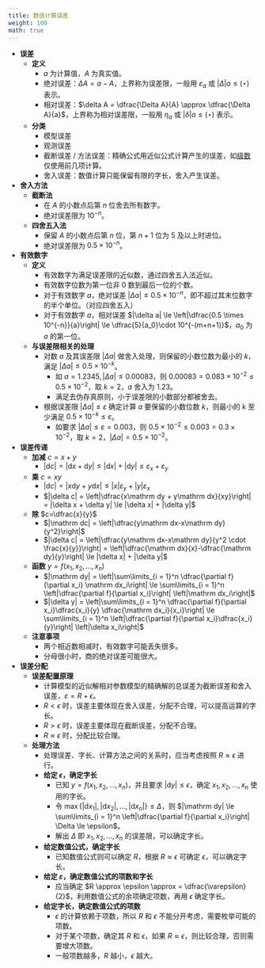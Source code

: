 ```yaml
---
title: 数值计算误差
weight: 100
math: true
---
```


- **误差**
    - **定义**
        - $a$ 为计算值，$A$ 为真实值。
        - 绝对误差：$\Delta A=a - A$，上界称为误差限，一般用 $\varepsilon_a$ 或 $|\Delta| a \le (\star)$ 表示。
        - 相对误差：$\delta A = \dfrac{\Delta A}{A} \approx \dfrac{\Delta A}{a}$，上界称为相对误差限，一般用 $\eta_a$ 或 $|\delta| a \le (\star)$ 表示。
    - **分类**
        - 模型误差
        - 观测误差
        - 截断误差 / 方法误差：精确公式用近似公式计算产生的误差，如[级数](/docs/mathematics/calculus/series)仅使用前几项计算。 <span id="fmii73"></span>
        - 舍入误差：数值计算只能保留有限的字长，舍入产生误差。 <span id="slzgdw"></span>
- **舍入方法**
    - **截断法**
        - 在 $A$ 的小数点后第 $n$ 位舍去所有数字。
        - 绝对误差限为 $10^{-n}$。
    - **四舍五入法**
        - 保留 $A$ 的小数点后第 $n$ 位，第 $n+1$ 位为 $5$ 及以上时进位。
        - 绝对误差限为 $0.5\times 10^{-n}$。
- **有效数字**
    - **定义**
        - 有效数字为满足误差限的近似数，通过四舍五入法近似。
        - 有效数字位数为第一位非 $0$ 数到最后一位的个数。
        - 对于有效数字 $a$，绝对误差 $|\Delta a| \le 0.5 \times 10^{-n}$，即不超过其末位数字的半个单位。（对应四舍五入）
        - 对于有效数字 $a$，相对误差 $|\delta a| \le \left|\dfrac{0.5 \times 10^{-n}}{a}\right| \le \dfrac{5}{a_0}\cdot 10^{-(m+n+1)}$，$a_0$ 为 $a$ 的第一位。
    - **与误差限相关的处理**
        - 对数 $a$ 及其误差限 $|\Delta a|$ 做舍入处理，则保留的小数位数为最小的 $k$，满足 $|\Delta a| \le 0.5\times 10^{-k}$。
            - 如 $a = 1.2345,|\Delta a| \le 0.00083$，则 $0.00083 = 0.083 \times 10^{-2} \le 0.5 \times 10^{-2}$，取 $k = 2$，$a$ 舍入为 $1.23$。
            - 满足去伪存真原则，小于误差限的小数部分都被舍去。
        - 根据误差限 $|\Delta a| \le \varepsilon$ 确定计算 $a$ 要保留的小数位数 $k$，则最小的 $k$ 至少满足 $0.5 \times 10^{-k} \le \varepsilon$。
            - 如要求 $|\Delta a| \le \varepsilon = 0.003$，则 $0.5 \times 10^{-2} \le 0.003 = 0.3 \times 10^{-2}$，取 $k = 2$，$|\Delta a| = 0.5 \times 10^{-2}$。
- **误差传递**
    - **加减** $c = x + y$
        - $|\mathrm dc| = |\mathrm dx + \mathrm dy| \le |\mathrm dx| + |\mathrm dy| \le \varepsilon_x +\varepsilon_y$
    - **乘** $c = xy$
        - $|\mathrm  dc| = |x\mathrm dy + y\mathrm dx| \le |x|\varepsilon_y + |y|\varepsilon_x$
        - $|\delta c| = \left|\dfrac{x\mathrm dy + y\mathrm dx}{xy}\right| = |\delta x + \delta y| \le |\delta x| + |\delta y|$
    - **除** $c=\dfrac{x}{y}$
        - $|\mathrm dc| = \left|\dfrac{y\mathrm dx-x\mathrm dy}{y^2}\right|$
        - $|\delta c| = \left|\dfrac{y\mathrm dx-x\mathrm dy}{y^2 \cdot \frac{x}{y}}\right| = \left|\dfrac{\mathrm dx}{x}-\dfrac{\mathrm dy}{y}\right| \le |\delta x| + |\delta y|$
    - **函数** $y=f(x_1, x_2, \dots, x_n)$
        - $|\mathrm dy| = \left|\sum\limits_{i = 1}^n \dfrac{\partial f}{\partial x_i} \mathrm dx_i\right| \le \sum\limits_{i = 1}^n \left|\dfrac{\partial f}{\partial x_i}\right| \left|\mathrm dx_i\right|$
        - $|\delta y| = \left|\sum\limits_{i = 1}^n \dfrac{\partial f}{\partial x_i}\dfrac{x_i}{y} \dfrac{\mathrm dx_i}{x_i}\right| \le \sum\limits_{i = 1}^n \left|\dfrac{\partial f}{\partial x_i}\dfrac{x_i}{y}\right| \left|\delta x_i\right|$
    - **注意事项**
        - 两个相近数相减时，有效数字可能丢失很多。
        - 分母很小时，商的绝对误差可能很大。
- **误差分配**
    - **误差配置原理**
        - 计算模型的近似解相对参数模型的精确解的总误差为截断误差和舍入误差，$\varepsilon = R + \epsilon$。
        - $R < \epsilon$ 时，误差主要体现在舍入误差，分配不合理，可以提高运算的字长。
        - $R > \epsilon$ 时，误差主要体现在截断误差，分配不合理。
        - $R \approx \epsilon$ 时，分配比较合理。
    - **处理方法**
        - 处理误差、字长、计算方法之间的关系时，应当考虑按照 $R \approx \epsilon$ 进行。
        - **给定 $\epsilon$，确定字长**
            - 已知 $y = f(x_1, x_2, \dots, x_n)$，并且要求 $|\mathrm dy| \le \epsilon$，确定 $x_1,x_2,\dots,x_n$ 使用的字长。
            - 令 $\max\{|\mathrm dx_1|,|\mathrm dx_2|,\dots,|\mathrm dx_n|\} \le \Delta$，则 $|\mathrm dy| \le \sum\limits_{i = 1}^n \left|\dfrac{\partial f}{\partial x_i}\right| \Delta \le \epsilon$。
            - 解出 $\Delta$ 即 $x_1, x_2, \dots, x_n$ 的误差限，可以确定字长。
        - **给定数值公式，确定字长**
            - 已知数值公式则可以确定 $R$，根据 $R \approx \epsilon$ 可确定 $\epsilon$，可以确定字长。
        - **给定 $\varepsilon$，确定数值公式的项数和字长**
            - 应当确定 $R \approx \epsilon \approx = \dfrac{\varepsilon}{2}$，利用数值公式的余项确定项数，再用 $\epsilon$ 确定字长。
        - **给定字长，确定数值公式的项数**
            - $\epsilon$ 的计算依赖于项数，所以 $R$ 和 $\epsilon$ 不能分开考虑，需要枚举可能的项数。
            - 对于某个项数，确定其 $R$ 和 $\epsilon$，如果 $R \approx \epsilon$，则比较合理，否则需要增大项数。
            - 一般项数越多，$R$ 越小，$\epsilon$ 越大。
